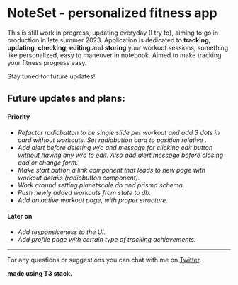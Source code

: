 # NoteSet - personalized fitness app

This is still work in progress, updating everyday (I try to), aiming to go in production in late summer 2023. Application is dedicated to **tracking**,
**updating**, **checking**, **editing** and **storing** your workout sessions, something like personalized, easy to maneuver in notebook. Aimed to make
tracking your fitness progress easy.

Stay tuned for future updates!

## Future updates and plans:

#### Priority

- _Refactor radiobutton to be single slide per workout and add 3 dots in card without workouts. Set radiobutton card to position relative
._
- _Add alert before deleting w/o and message for clicking edit button without having any w/o to edit. Also add alert message before closing add or change form._
- _Make start button a link component that leads to new page with workout details (radiobutton component)._
- _Work around setting planetscale db and prisma schema._
- _Push newly added workouts from state to db._
- _Add an active workout page, with proper structure._

#### Later on

- _Add responsiveness to the UI._
- _Add profile page with certain type of tracking achievements._

---

For any questions or suggestions you can chat with me on
[Twitter](https://twitter.com/Srkuleo).

**made using T3 stack.**

